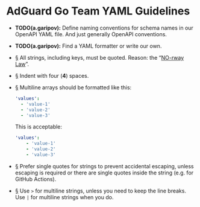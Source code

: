  #  AdGuard Go Team YAML Guidelines

 *  **TODO(a.garipov):** Define naming conventions for schema names in our
    OpenAPI YAML file.  And just generally OpenAPI conventions.

 *  **TODO(a.garipov):** Find a YAML formatter or write our own.

 *  <a href="#li-c412a475" id="li-c412a475" name="li-c412a475">§</a>
    All strings, including keys, must be quoted.  Reason: the “[NO-rway Law]”.

 *  <a href="#li-2a425f43" id="li-2a425f43" name="li-2a425f43">§</a>
    Indent with four (**4**) spaces.

 *  <a href="#li-231fdb57" id="li-231fdb57" name="li-231fdb57">§</a>
    Multiline arrays should be formatted like this:

    ```yaml
    'values':
      - 'value-1'
      - 'value-2'
      - 'value-3'
    ```

    This is acceptable:

    ```yaml
    'values':
        - 'value-1'
        - 'value-2'
        - 'value-3'
    ```

 *  <a href="#li-2af45c9c" id="li-2af45c9c" name="li-2af45c9c">§</a>
    Prefer single quotes for strings to prevent accidental escaping, unless
    escaping is required or there are single quotes inside the string (e.g. for
    GitHub Actions).

 *  <a href="#li-442b7b18" id="li-442b7b18" name="li-442b7b18">§</a>
    Use `>` for multiline strings, unless you need to keep the line breaks.  Use
    `|` for multiline strings when you do.

[NO-rway Law]: https://news.ycombinator.com/item?id=17359376
